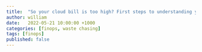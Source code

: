 ```yaml
---
title:  "So your cloud bill is too high? First steps to understanding your spend"
author: william
date:   2022-05-21 10:00:00 +1000
categories: [finops, waste chasing]
tags: [finops]
published: false
---
```



